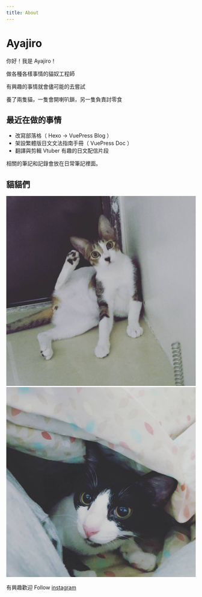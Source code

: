 ```yaml
---
title: About
---
```


<h1 class="index_title">Ayajiro</h1>

你好！我是 Ayajiro！

做各種各樣事情的貓奴工程師

有興趣的事情就會儘可能的去嘗試

養了兩隻貓，一隻會開喇叭鎖，另一隻負責討零食

## 最近在做的事情

- 改寫部落格（ Hexo -> VuePress Blog ）
- 架設繁體版日文文法指南手冊（ VuePress Doc ）
- 翻譯與剪輯 Vtuber 有趣的日文配信片段

相關的筆記和記錄會放在日常筆記裡面。

<ContentCenter/>


## 貓貓們

![](/he.jpg)
![](/she.jpg)

有興趣歡迎 Follow [instagram](https://www.instagram.com/moe_daikichi/)
   
<style lang="stylus" scoped>
p
   font-size 18px
p>img
   width 49%
@media (max-width: $MQMobile)
    p
      text-align left
    .index_title
      margin-top 0 !important
      text-align left

</style>